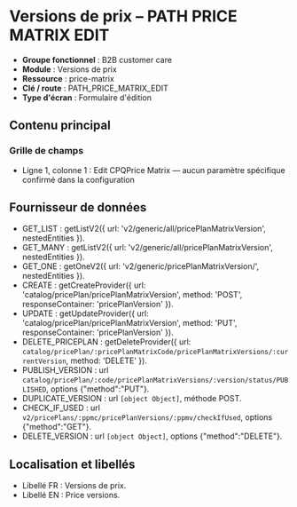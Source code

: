 # Versions de prix – PATH PRICE MATRIX EDIT

- **Groupe fonctionnel** : B2B customer care
- **Module** : Versions de prix
- **Ressource** : price-matrix
- **Clé / route** : PATH_PRICE_MATRIX_EDIT
- **Type d'écran** : Formulaire d'édition

## Contenu principal
### Grille de champs
- Ligne 1, colonne 1 : Edit CPQPrice Matrix — aucun paramètre spécifique confirmé dans la configuration

## Fournisseur de données
- GET_LIST : getListV2({
  url: 'v2/generic/all/pricePlanMatrixVersion',
  nestedEntities
}).
- GET_MANY : getListV2({
  url: 'v2/generic/all/pricePlanMatrixVersion',
  nestedEntities
}).
- GET_ONE : getOneV2({
  url: 'v2/generic/pricePlanMatrixVersion/',
  nestedEntities
}).
- CREATE : getCreateProvider({
  url: 'catalog/pricePlan/pricePlanMatrixVersion',
  method: 'POST',
  responseContainer: 'pricePlanVersion'
}).
- UPDATE : getUpdateProvider({
  url: 'catalog/pricePlan/pricePlanMatrixVersion',
  method: 'PUT',
  responseContainer: 'pricePlanVersion'
}).
- DELETE_PRICEPLAN : getDeleteProvider({
  url: `catalog/pricePlan/:pricePlanMatrixCode/pricePlanMatrixVersions/:currentVersion`,
  method: 'DELETE'
}).
- PUBLISH_VERSION : url `catalog/pricePlan/:code/pricePlanMatrixVersions/:version/status/PUBLISHED`, options {"method":"PUT"}.
- DUPLICATE_VERSION : url `[object Object]`, méthode POST.
- CHECK_IF_USED : url `v2/pricePlans/:ppmc/pricePlanVersions/:ppmv/checkIfUsed`, options {"method":"GET"}.
- DELETE_VERSION : url `[object Object]`, options {"method":"DELETE"}.

## Localisation et libellés
- Libellé FR : Versions de prix.
- Libellé EN : Price versions.